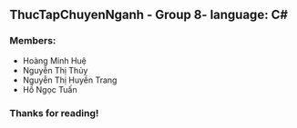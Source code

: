 ## ThucTapChuyenNganh - Group 8- language: C#
### Members:
- Hoàng Minh Huệ
- Nguyễn Thị Thủy
- Nguyễn Thị Huyền Trang
- Hồ Ngọc Tuấn

### Thanks for reading!

